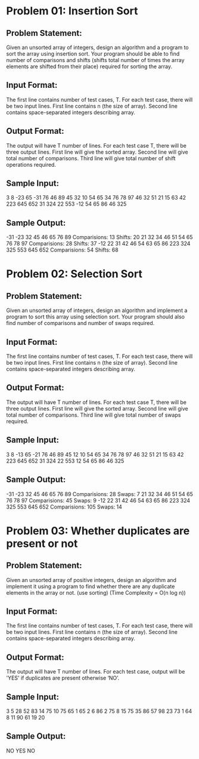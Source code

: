 # Problem 01: Insertion Sort
## Problem Statement:
Given an unsorted array of integers, design an algorithm and a program to sort the array using insertion sort. Your program should be able to find number of comparisons and shifts (shifts total number of times the array elements are shifted from their place) required for sorting the array.

## Input Format:
The first line contains number of test cases, T. For each test case, there will be two input lines. First line contains n (the size of array). Second line contains space-separated integers describing array.

## Output Format:
The output will have T number of lines. For each test case T, there will be three output lines. First line will give the sorted array. Second line will give total number of comparisons. Third line will give total number of shift operations required.

## Sample Input:
3 8 -23 65 -31 76 46 89 45 32 10 54 65 34 76 78 97 46 32 51 21 15 63 42 223 645 652 31 324 22 553 -12 54 65 86 46 325

## Sample Output:
-31 -23 32 45 46 65 76 89 Comparisions: 13 Shifts: 20 21 32 34 46 51 54 65 76 78 97 Comparisions: 28 Shifts: 37 -12 22 31 42 46 54 63 65 86 223 324 325 553 645 652 Comparisions: 54 Shifts: 68

# Problem 02: Selection Sort
## Problem Statement:
Given an unsorted array of integers, design an algorithm and implement a program to sort this array using selection sort. Your program should also find number of comparisons and number of swaps required.

## Input Format:
The first line contains number of test cases, T. For each test case, there will be two input lines. First line contains n (the size of array). Second line contains space-separated integers describing array.

## Output Format:
The output will have T number of lines. For each test case T, there will be three output lines. First line will give the sorted array. Second line will give total number of comparisons. Third line will give total number of swaps required.

## Sample Input:
3 8 -13 65 -21 76 46 89 45 12 10 54 65 34 76 78 97 46 32 51 21 15 63 42 223 645 652 31 324 22 553 12 54 65 86 46 325

## Sample Output:
-31 -23 32 45 46 65 76 89 Comparisions: 28 Swaps: 7 21 32 34 46 51 54 65 76 78 97 Comparisions: 45 Swaps: 9 -12 22 31 42 46 54 63 65 86 223 324 325 553 645 652 Comparisions: 105 Swaps: 14

# Problem 03: Whether duplicates are present or not
## Problem Statement:
Given an unsorted array of positive integers, design an algorithm and implement it using a program to find whether there are any duplicate elements in the array or not. (use sorting) (Time Complexity = O(n log n))

## Input Format:
The first line contains number of test cases, T. For each test case, there will be two input lines. First line contains n (the size of array). Second line contains space-separated integers describing array.

## Output Format:
The output will have T number of lines. For each test case, output will be 'YES' if duplicates are present otherwise ‘NO’.

## Sample Input:
3 5 28 52 83 14 75 10 75 65 1 65 2 6 86 2 75 8 15 75 35 86 57 98 23 73 1 64 8 11 90 61 19 20

## Sample Output:
NO YES NO
